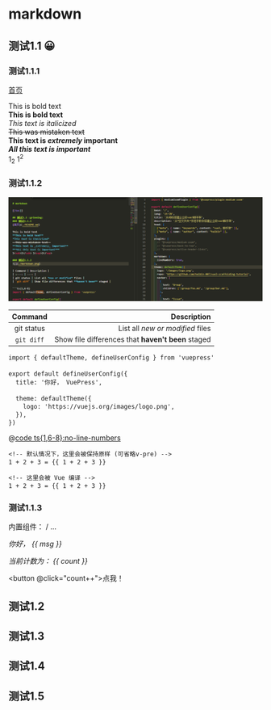 
# markdown

<!-- [[toc]] -->

## 测试1.1 :grinning:
### 测试1.1.1
[首页](./README.md)  

This is bold text  
**This is bold text**  
*This text is italicized*  
~~This was mistaken text~~  
**This text is _extremely_ important**  
***All this text is important***  
1<sub>2</sub> 1<sup>2</sup>

### 测试1.1.2 
![](./markdown.png)

| Command | Description |
| :---: | ---: |
| git status | List all *new or modified* files |
| `git diff` | Show file differences that **haven't been** staged |

```ts{1,6-8}
import { defaultTheme, defineUserConfig } from 'vuepress'

export default defineUserConfig({
  title: '你好， VuePress',

  theme: defaultTheme({
    logo: 'https://vuejs.org/images/logo.png',
  }),
})
```
@[code ts{1,6-8}:no-line-numbers](./markdown.ts)

```md:v-pre
<!-- 默认情况下，这里会被保持原样 (可省略v-pre) -->
1 + 2 + 3 = {{ 1 + 2 + 3 }}
```

```md:no-v-pre
<!-- 这里会被 Vue 编译 -->
1 + 2 + 3 = {{ 1 + 2 + 3 }}
```

### 测试1.1.3
内置组件：<Badge type="tip" text="v2" vertical="top" /> / ...

_你好， {{ msg }}_

<RedDiv>

_当前计数为： {{ count }}_

</RedDiv>

<button @click="count++">点我！</button>

<script setup>
import { h, ref } from 'vue'

const RedDiv = (_, ctx) => h(
  'div',
  {
    class: 'red-div',
  },
  ctx.slots.default()
)
const msg = 'Markdown 中的 Vue'
const count = ref(0)
</script>

<style>
.red-div {
  color: red;
}
</style>



## 测试1.2
## 测试1.3
## 测试1.4
## 测试1.5



